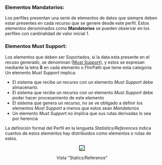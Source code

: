 ### Elementos Mandatorios:

Los perfiles presentan una serie de elementos de datos que siempre deben estar presentes en cada recurso que se genere desde este perfil. Estos elementos denominados como **Mandatorios** se pueden observar en los perfiles con cardinalidad de valor inicial *1*. 

### Elementos Must Support:

Los elementos que deben ser Soportados, si la data esta presente en el recuso generado, se denominan ([Must Support](http://hl7.org/fhir/R4/profiling.html#mustsupport)), y estos se expresan mediante la letra **S** en cada elemento o FhirPath que tiene esta categoría. Un elemento *Must Support* implica:

* El sistema que recibe un recurso con un elemento *Must Support* debe almacenarlo.
* El sistema que recibe un recurso con un elemento *Must Support* debe poder hacer procesamiento de este elemento
* El sistema que genera un recurso, no se ve obligado a definir los elementos *Must Support* a menos que estos sean *Mandatorios*
* Un elemento *Must Support* no implica que sus rutas derivadas lo sea por herencia

La definición formal del Perfil en la lengueta *Statistics/References* indica cuantos de estos elementos hay distribuidos como elementos o rutas de estos.
<br>
<div align="center" >
  <img  style="border: 1px solid; color: black;" src="Stactics-Reference.png"> 
  <p>Vista "Statics/Reference"</p>
</div>